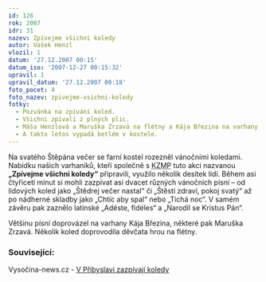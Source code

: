 ```yaml
---
id: 126
rok: 2007
idr: 31
nazev: Zpívejme všichni koledy
autor: Vašek Henzl
vlozil: 1
datum: '27.12.2007 00:15'
datum_iso: '2007-12-27 00:15:32'
upravil: 1
upravil_datum: '27.12.2007 00:18'
foto_pocet: 4
foto_nazev: zpivejme-vsichni-koledy
fotky:
  - Pozvánka na zpívání koled.
  - Všichni zpívali z plných plic.
  - Máša Henzlová a Maruška Zrzavá na flétny a Kája Březina na varhany.
  - A takto letos vypadá betlém v kostele.
---
```

<!-- Generated by XStandard version 2.0.0.0 on 2007-12-27T00:17:48 -->

<p>Na svatého Štěpána večer se farní kostel rozezněl vánočními koledami. Nabídku našich varhaníků, kteří společně s <abbr title="Kulturní zařízení města Přibyslav">KZMP</abbr> tuto akci nazvanou <strong>„Zpívejme všichni koledy“</strong> připravili, využilo několik desítek lidí. Během asi čtyřiceti minut si mohli zazpívat asi dvacet různých vánočních písní – od lidových koled jako „Štědrej večer nastal“ či „Štěstí zdraví, pokoj svatý“ až po nádherné skladby jako „Chtíc aby spal“ nebo „Tichá noc“. V samém závěru pak zaznělo latinské „Adéste, fidéles“ a „Narodil se Kristus Pán“.</p>
<p>Většinu písní doprovázel na varhany Kája Březina, některé pak Maruška Zrzavá. Několik koled doprovodila děvčata hrou na flétny.</p>
<h3 class="left">Související:</h3>
<p>Vysočina-news.cz - <a href="http://www.vysocina-news.cz/clanek/v-pribyslavi-zazpivaji-koledy/">V Přibyslavi zazpívají koledy</a></p>
